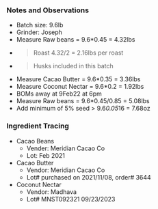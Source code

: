 ### Notes and Observations
- Batch size: 9.6lb
- Grinder: Joseph
- Measure Raw beans = 9.6*0.45 = 4.32lbs 
- > Roast 4.32/2 = 2.16lbs per roast
- > Husks included in this batch
- Measure Cacao Butter = 9.6*0.35 = 3.36lbs
- Measure Coconut Nectar = 9.6*0.2 = 1.92lbs
- BOMs away at 9Feb22 at 6pm
- Measure Raw beans = 9.6*0.45/0.85 = 5.08lbs
- Add minimum of 5% seed > 9.6*0.05*16 = 7.68oz

### Ingredient Tracing
- Cacao Beans
  - Vender: Meridian Cacao Co
  - Lot: Feb 2021
- Cacao Butter
  - Vendor: Meridian Cacao Co
  - Lot# purchased on 2021/11/08, order# 3644
- Coconut Nectar
  - Vendor: Madhava
  - Lot# MNST092321 09/23/2023
